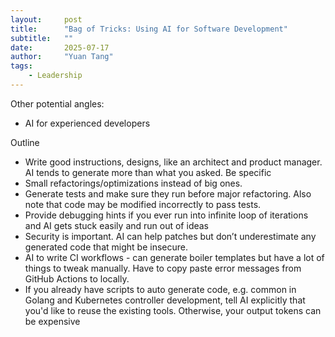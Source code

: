 ```yaml
---
layout:     post
title:      "Bag of Tricks: Using AI for Software Development"
subtitle:   ""
date:       2025-07-17
author:     "Yuan Tang"
tags:
    - Leadership
---
```


Other potential angles:
* AI for experienced developers

Outline
* Write good instructions, designs, like an architect and product manager. AI tends to generate more than what you asked. Be specific
* Small refactorings/optimizations instead of big ones. 
* Generate tests and make sure they run before major refactoring. Also note that code may be modified incorrectly to pass tests. 
* Provide debugging hints if you ever run into infinite loop of iterations and AI gets stuck easily and run out of ideas
* Security is important. AI can help patches but don’t underestimate any generated code that might be insecure.
* AI to write CI workflows - can generate boiler templates but have a lot of things to tweak manually. Have to copy paste error messages from GitHub Actions to locally.
* If you already have scripts to auto generate code, e.g. common in Golang and Kubernetes controller development, tell AI explicitly that you'd like to reuse the existing tools. Otherwise, your output tokens can be expensive

